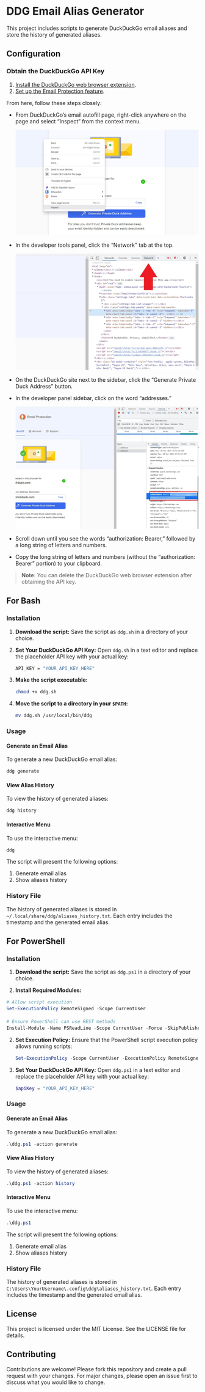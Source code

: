 # DDG Email Alias Generator

This project includes scripts to generate DuckDuckGo email aliases and store the history of generated aliases.

## Configuration

### Obtain the DuckDuckGo API Key

1. [Install the DuckDuckGo web browser extension](https://duckduckgo.com/email/).
2. [Set up the Email Protection feature](https://duckduckgo.com/email/).

From here, follow these steps closely:

- From DuckDuckGo’s email autofill page, right-click anywhere on the page and select “Inspect” from the context menu.

  ![Image 1](images/image1.jpg)

- In the developer tools panel, click the “Network” tab at the top.

  ![Image 2](images/image2.jpg)

- On the DuckDuckGo site next to the sidebar, click the “Generate Private Duck Address” button.

- In the developer panel sidebar, click on the word “addresses.”

  ![Image 3](images/image3.jpg)

- Scroll down until you see the words “authorization: Bearer,” followed by a long string of letters and numbers.

- Copy the long string of letters and numbers (without the “authorization: Bearer” portion) to your clipboard.

> **Note**: You can delete the DuckDuckGo web browser extension after obtaining the API key.

## For Bash 

### Installation

1. **Download the script:**
   Save the script as `ddg.sh` in a directory of your choice.

3. **Set Your DuckDuckGo API Key:**
   Open `ddg.sh` in a text editor and replace the placeholder API key with your actual key:
   ```bash
   API_KEY = "YOUR_API_KEY_HERE"
   ```

2. **Make the script executable:**
   ```bash
   chmod +x ddg.sh
   ```

3. **Move the script to a directory in your `$PATH`:**
   ```bash
   mv ddg.sh /usr/local/bin/ddg
   ```

### Usage

#### Generate an Email Alias

To generate a new DuckDuckGo email alias:
```bash
ddg generate
```

#### View Alias History

To view the history of generated aliases:
```bash
ddg history
```

#### Interactive Menu

To use the interactive menu:
```bash
ddg
```

The script will present the following options:
1. Generate email alias
2. Show aliases history

### History File

The history of generated aliases is stored in `~/.local/share/ddg/aliases_history.txt`. Each entry includes the timestamp and the generated email alias.

## For PowerShell

### Installation

1. **Download the script:**
   Save the script as `ddg.ps1` in a directory of your choice.

2. **Install Required Modules:**
```powershell
# Allow script execution
Set-ExecutionPolicy RemoteSigned -Scope CurrentUser

# Ensure PowerShell can use REST methods
Install-Module -Name PSReadLine -Scope CurrentUser -Force -SkipPublisherCheck
```


2. **Set Execution Policy:**
   Ensure that the PowerShell script execution policy allows running scripts:
   ```powershell
   Set-ExecutionPolicy -Scope CurrentUser -ExecutionPolicy RemoteSigned
   ```

3. **Set Your DuckDuckGo API Key:**
   Open `ddg.ps1` in a text editor and replace the placeholder API key with your actual key:
   ```powershell
   $apiKey = "YOUR_API_KEY_HERE"
   ```

### Usage

#### Generate an Email Alias

To generate a new DuckDuckGo email alias:
```powershell
.\ddg.ps1 -action generate
```

#### View Alias History

To view the history of generated aliases:
```powershell
.\ddg.ps1 -action history
```

#### Interactive Menu

To use the interactive menu:
```powershell
.\ddg.ps1
```

The script will present the following options:
1. Generate email alias
2. Show aliases history

### History File

The history of generated aliases is stored in `C:\Users\YourUsername\.config\ddg\aliases_history.txt`. Each entry includes the timestamp and the generated email alias.

## License

This project is licensed under the MIT License. See the LICENSE file for details.

## Contributing

Contributions are welcome! Please fork this repository and create a pull request with your changes. For major changes, please open an issue first to discuss what you would like to change.
